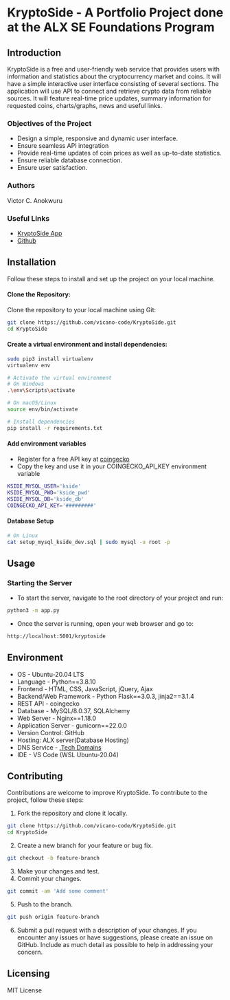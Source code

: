 # KryptoSide - A Portfolio Project done at the ALX SE Foundations Program

## Introduction
KryptoSide is a free and user-friendly web service that provides users with information and statistics about the cryptocurrency market and coins. It will have a simple interactive user interface consisting of several sections. The application will use API to connect and retrieve crypto data from reliable sources. It will feature real-time price updates, summary information for requested coins, charts/graphs, news and useful links.
### Objectives of the Project
- Design a simple, responsive and dynamic user interface.
- Ensure seamless API integration 
- Provide real-time updates of coin prices as well as up-to-date statistics.
- Ensure reliable database connection. 
- Ensure user satisfaction.
### Authors
Victor C. Anokwuru
### Useful Links
- [KryptoSide App](http://vicano-code20.tech/kryptoside)
- [Github](https://github.com/vicano-code/KryptoSide)

## Installation
Follow these steps to install and set up the project on your local machine.
#### Clone the Repository:
Clone the repository to your local machine using Git:
```sh
git clone https://github.com/vicano-code/KryptoSide.git
cd KryptoSide
```
#### Create a virtual environment and install dependencies:
```sh
sudo pip3 install virtualenv
virtualenv env
```
```sh
# Activate the virtual environment
# On Windows
.\env\Scripts\activate

# On macOS/Linux
source env/bin/activate
```
```sh
# Install dependencies
pip install -r requirements.txt
```
#### Add environment variables
- Register for a free API key at [coingecko](https://docs.coingecko.com/v3.0.1/reference/setting-up-your-api-key)
- Copy the key and use it in your COINGECKO_API_KEY environment variable
```sh
KSIDE_MYSQL_USER='kside'
KSIDE_MYSQL_PWD='kside_pwd'
KSIDE_MYSQL_DB='kside_db'
COINGECKO_API_KEY='#########'
```
#### Database Setup
```sh
# On Linux
cat setup_mysql_kside_dev.sql | sudo mysql -u root -p
```

## Usage
### Starting the Server
- To start the server, navigate to the root directory of your project and run:
```sh
python3 -m app.py
```
- Once the server is running, open your web browser and go to:
```sh
http://localhost:5001/kryptoside
```

## Environment
- OS - Ubuntu-20.04 LTS
- Language - Python==3.8.10
- Frontend - HTML, CSS, JavaScript, jQuery, Ajax
- Backend/Web Framework - Python Flask==3.0.3, jinja2==3.1.4
- REST API - coingecko
- Database - MySQL/8.0.37, SQLAlchemy
- Web Server - Nginx==1.18.0
- Application Server - gunicorn==22.0.0
- Version Control: GitHub
- Hosting: ALX server(Database Hosting)
- DNS Service - [.Tech Domains](https://get.tech/)
- IDE - VS Code (WSL Ubuntu-20.04)

## Contributing
Contributions are welcome to improve KryptoSide. To contribute to the project, follow these steps:
1. Fork the repository and clone it locally.
```sh
git clone https://github.com/vicano-code/KryptoSide.git
cd KryptoSide
```
2. Create a new branch for your feature or bug fix.
```sh
git checkout -b feature-branch
```
3. Make your changes and test.
4. Commit your changes.
```sh
git commit -am 'Add some comment'
```
5. Push to the branch.
```sh
git push origin feature-branch
```
6. Submit a pull request with a description of your changes.
If you encounter any issues or have suggestions, please create an issue on GitHub. Include as much detail as possible to help in addressing your concern.

## Licensing
MIT License
